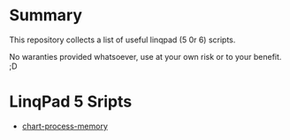 # Summary
This repository collects a list of useful linqpad (5 0r 6) scripts.

No waranties provided whatsoever, use at your own risk or to your benefit. ;D

# LinqPad 5 Sripts
- [chart-process-memory](.\LinqPad5\chart-process-memory.linq)